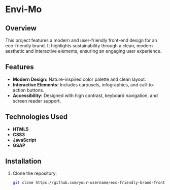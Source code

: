 # Envi-Mo

## Overview

This project features a modern and user-friendly front-end design for an eco-friendly brand. It highlights sustainability through a clean, modern aesthetic and interactive elements, ensuring an engaging user experience.

## Features

- **Modern Design:** Nature-inspired color palette and clean layout.
- **Interactive Elements:** Includes carousels, infographics, and call-to-action buttons.
- **Accessibility:** Designed with high contrast, keyboard navigation, and screen reader support.

## Technologies Used

- **HTML5**
- **CSS3**
- **JavaScript**
- **GSAP**

## Installation

1. Clone the repository:
   ```bash
   git clone https://github.com/your-username/eco-friendly-brand-front-end.git
